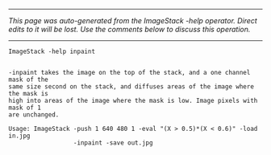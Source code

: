 
---

_This page was auto-generated from the ImageStack -help operator. Direct edits to it will be lost. Use the comments below to discuss this operation._

---

```
ImageStack -help inpaint


-inpaint takes the image on the top of the stack, and a one channel mask of the
same size second on the stack, and diffuses areas of the image where the mask is
high into areas of the image where the mask is low. Image pixels with mask of 1
are unchanged.

Usage: ImageStack -push 1 640 480 1 -eval "(X > 0.5)*(X < 0.6)" -load in.jpg
                  -inpaint -save out.jpg

```